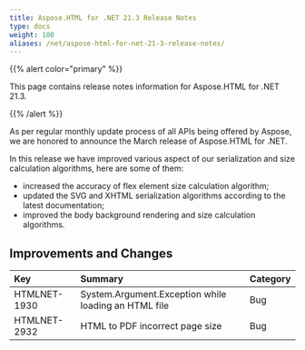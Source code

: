 ```yaml
---
title: Aspose.HTML for .NET 21.3 Release Notes
type: docs
weight: 100
aliases: /net/aspose-html-for-net-21-3-release-notes/
---
```


{{% alert color="primary" %}} 

This page contains release notes information for Aspose.HTML for .NET 21.3.

{{% /alert %}} 

As per regular monthly update process of all APIs being offered by Aspose, we are honored to announce the March release of Aspose.HTML for .NET.

In this release we have improved various aspect of our serialization and size calculation algorithms, here are some of them:

- increased the accuracy of flex element size calculation algorithm;
- updated the SVG and XHTML serialization algorithms according to the latest documentation;
- improved the body background rendering and size calculation algorithms.

## **Improvements and Changes**

|**Key**|**Summary**|**Category**|
| :- | :- | :- |
|HTMLNET-1930|System.Argument.Exception while loading an HTML file|Bug|
|HTMLNET-2932|HTML to PDF incorrect page size|Bug|